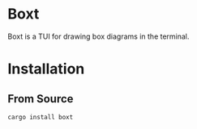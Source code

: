 # Boxt

Boxt is a TUI for drawing box diagrams in the terminal.

# Installation

## From Source
```
cargo install boxt
```
